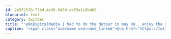 ```yaml
---
id: 2e5f2578-77bd-4e36-9459-abf5a1c8b4b0
blueprint: text
category: twitter
title: "'@OKDigitalMedia I had to do the detour in may 08.. enjoy the scenery!"
caption: '<span class="username username_linked">@<a href="https://twitter.com/OKDigitalMedia" title="John Thiessen">OKDigitalMedia</a></span> I had to do the detour in may 08.. enjoy the scenery!'
---
```

